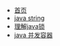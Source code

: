 <!-- docs/_sidebar.md -->

* [首页](README.md)
* [java string](interview/java_string.md)
* [理解java锁](interview/lock.md)
* [java 并发容器](interview/juc.md)


